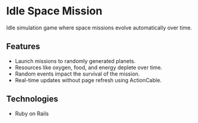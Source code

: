 # Idle Space Mission

Idle simulation game where space missions evolve automatically over time.

## Features
- Launch missions to randomly generated planets.
- Resources like oxygen, food, and energy deplete over time.
- Random events impact the survival of the mission.
- Real-time updates without page refresh using ActionCable.

## Technologies
- Ruby on Rails
